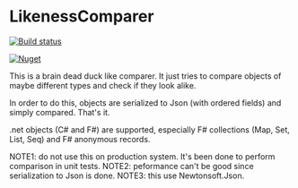 # LikenessComparer

[![Build status](https://github.com/pchalamet/likeness-comparer/workflows/build/badge.svg)](https://github.com/pchalamet/likeness-comparer/actions?query=workflow%3Abuild) 

[![Nuget](https://img.shields.io/nuget/v/LikenessComparer?logo=nuget)](https://nuget.org/packages/LikenessComparer)

This is a brain dead duck like comparer. It just tries to compare objects of maybe different types and check if they look alike.

In order to do this, objects are serialized to Json (with ordered fields) and simply compared. That's it.

.net objects (C# and F#) are supported, especially F# collections (Map, Set, List, Seq) and F# anonymous records.

NOTE1: do not use this on production system. It's been done to perform comparison in unit tests.
NOTE2: peformance can't be good since serialization to Json is done.
NOTE3: this use Newtonsoft.Json.
